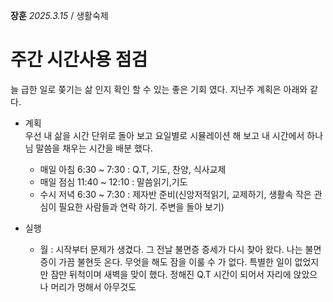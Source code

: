 **장훈** _2025.3.15_ / 생활숙제  
# 주간 시간사용 점검
늘 급한 일로 쫒기는 삶 인지 확인 할 수 있는 좋은 기회 였다. 지난주 계획은 아래와 같다. 

* 계획  
우선 내 삶을 시간 단위로 돌아 보고 요일별로 시뮬레이션 해 보고 내 시간에서 하나님 말씀을 채우는 시간을 배분 했다.
  * 매일 아침 6:30 ~ 7:30 : Q.T, 기도, 찬양, 식사교제
  * 매일 점심 11:40 ~ 12:10 : 말씀읽기,기도
  * 수시 저녁 6:30 ~ 7:30 : 제자반 준비(신앙저적읽기, 교제하기, 생활속 작은 관심이 필요한 사람들과 연락 하기. 주변을 돌아 보기)
 
* 실행
  * 월 : 시작부터 문제가 생겼다. 그 전날 불면증 증세가 다시 찾아 왔다. 나는 불면증이 가끔 불현듯 온다. 무엇을 해도 잠을 이룰 수 가 없다. 특별한 일이 없었지만 잠만 뒤척이며 새벽을 맞이 했다. 정해진 Q.T 시간이 되어서 자리에 앉았으나 머리가 멍해서 아무것도 

